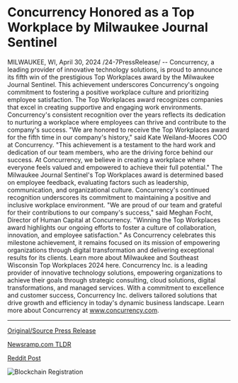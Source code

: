 # Concurrency Honored as a Top Workplace by Milwaukee Journal Sentinel

MILWAUKEE, WI, April 30, 2024 /24-7PressRelease/ -- Concurrency, a leading provider of innovative technology solutions, is proud to announce its fifth win of the prestigious Top Workplaces award by the Milwaukee Journal Sentinel. This achievement underscores Concurrency's ongoing commitment to fostering a positive workplace culture and prioritizing employee satisfaction.  The Top Workplaces award recognizes companies that excel in creating supportive and engaging work environments. Concurrency's consistent recognition over the years reflects its dedication to nurturing a workplace where employees can thrive and contribute to the company's success.  "We are honored to receive the Top Workplaces award for the fifth time in our company's history," said Kate Weiland-Moores COO at Concurrency. "This achievement is a testament to the hard work and dedication of our team members, who are the driving force behind our success. At Concurrency, we believe in creating a workplace where everyone feels valued and empowered to achieve their full potential."  The Milwaukee Journal Sentinel's Top Workplaces award is determined based on employee feedback, evaluating factors such as leadership, communication, and organizational culture. Concurrency's continued recognition underscores its commitment to maintaining a positive and inclusive workplace environment.  "We are proud of our team and grateful for their contributions to our company's success," said Meghan Focht, Director of Human Capital at Concurrency. "Winning the Top Workplaces award highlights our ongoing efforts to foster a culture of collaboration, innovation, and employee satisfaction."  As Concurrency celebrates this milestone achievement, it remains focused on its mission of empowering organizations through digital transformation and delivering exceptional results for its clients.  Learn more about Milwaukee and Southeast Wisconsin Top Workplaces 2024 here.  Concurrency Inc. is a leading provider of innovative technology solutions, empowering organizations to achieve their goals through strategic consulting, cloud solutions, digital transformations, and managed services. With a commitment to excellence and customer success, Concurrency Inc. delivers tailored solutions that drive growth and efficiency in today's dynamic business landscape.  Learn more about Concurrency at www.concurrency.com. 

---

[Original/Source Press Release](https://www.24-7pressrelease.com/press-release/510511/concurrency-honored-as-a-top-workplace-by-milwaukee-journal-sentinel)
                    

[Newsramp.com TLDR](None) 



[Reddit Post](https://www.reddit.com/r/Leadership_Management/comments/1cgmrif/concurrency_wins_fifth_top_workplaces_award_by/) 



![Blockchain Registration](https://cdn.newsramp.app/24-7PressRelease/qrcode/244/30/rendZk6c.webp)